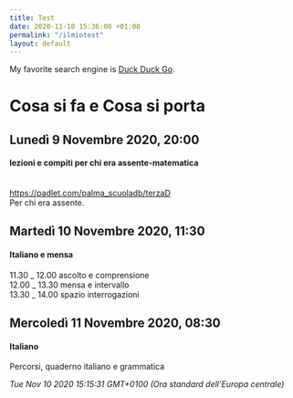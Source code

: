 ```yaml
---
title: Test
date: 2020-11-10 15:36:00 +01:00
permalink: "/ilmiotest"
layout: default
---
```


My favorite search engine is [Duck Duck Go](https://duckduckgo.com).


# Cosa si fa e Cosa si porta
## Lunedì 9 Novembre 2020, 20:00
#### lezioni e compiti per chi era assente-matematica
<br><a href="https://padlet.com/palma_scuoladb/terzaD" id="ow529" __is_owner="true">https://padlet.com/palma_scuoladb/terzaD</a><br>Per chi era assente.  
## Martedì 10 Novembre 2020, 11:30
#### Italiano e mensa
11.30 _ 12.00 ascolto e comprensione   
12.00 _ 13.30 mensa e intervallo  
13.30 _ 14.00 spazio interrogazioni  
## Mercoledì 11 Novembre 2020, 08:30
#### Italiano
Percorsi, quaderno italiano e grammatica  

_Tue Nov 10 2020 15:15:31 GMT+0100 (Ora standard dell’Europa centrale)_